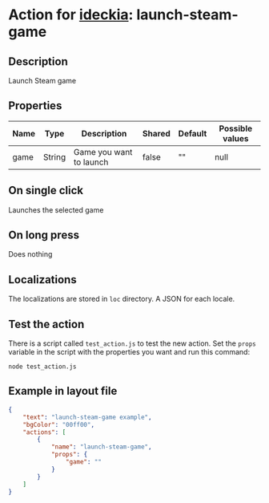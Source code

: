 # Action for [ideckia](https://ideckia.github.io/): launch-steam-game

## Description

Launch Steam game

## Properties

| Name | Type | Description | Shared | Default | Possible values |
| ----- |----- | ----- | ----- | ----- | ----- |
| game | String | Game you want to launch | false | "" | null |

## On single click

Launches the selected game

## On long press

Does nothing

## Localizations

The localizations are stored in `loc` directory. A JSON for each locale.

## Test the action

There is a script called `test_action.js` to test the new action. Set the `props` variable in the script with the properties you want and run this command:

```
node test_action.js
```

## Example in layout file

```json
{
    "text": "launch-steam-game example",
    "bgColor": "00ff00",
    "actions": [
        {
            "name": "launch-steam-game",
            "props": {
                "game": ""
            }
        }
    ]
}
```
